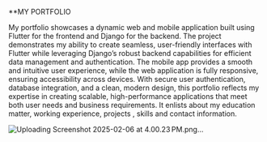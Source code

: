 **MY PORTFOLIO

My portfolio showcases a dynamic web and mobile application built using Flutter for the frontend and Django for the backend. The project demonstrates my ability to create seamless, user-friendly interfaces with Flutter while leveraging Django’s robust backend capabilities for efficient data management and authentication. The mobile app provides a smooth and intuitive user experience, while the web application is fully responsive, ensuring accessibility across devices. With secure user authentication, database integration, and a clean, modern design, this portfolio reflects my expertise in creating scalable, high-performance applications that meet both user needs and business requirements.
It enlists about my education matter, working experience, projects , skills and contact information.


![Uploading Screenshot 2025-02-06 at 4.00.23 PM.png…]()
